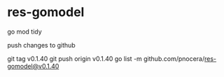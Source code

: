 # res-gomodel

go mod tidy

push changes to github

git tag v0.1.40
git push origin v0.1.40
go list -m github.com/pnocera/res-gomodel@v0.1.40

